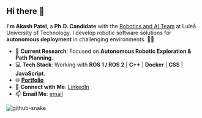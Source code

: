 ## Hi there 👋

**I'm Akash Patel**, a **Ph.D. Candidate** with the [Robotics and AI Team](https://github.com/LTU-RAI) at Luleå University of Technology. I develop robotic software solutions for **autonomous deployment** in challenging environments. 👨‍🔧

- 🤖 **Current Research**: Focused on **Autonomous Robotic Exploration & Path Planning**.
- 💻 **Tech Stack**: Working with **ROS 1 / ROS 2** | **C++** | **Docker** | **CSS** | **JavaScript**.
- 🌐 [**Portfolio**](https://aakapatel.netlify.app/) 
- 🔗 **Connect with Me**: [LinkedIn](https://www.linkedin.com/in/aakapatel/)
- 📫 **Email Me**: [email](mailto:patelakash94293@gmail.com)

<picture>
  <source media="(prefers-color-scheme: dark)" srcset="https://github.com/aakapatel/aakapatel/blob/output/github-contribution-grid-snake-dark.svg" />
  <source media="(prefers-color-scheme: light)" srcset="https://github.com/aakapatel/aakapatel/blob/output/github-contribution-grid-snake.svg" />
  <img alt="github-snake" src="github-snake.svg" />
</picture>
